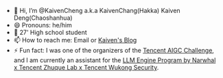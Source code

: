 - 👋 Hi, I’m @KaivenCheng a.k.a KaivenChang(Hakka) Kaiven Deng(Chaoshanhua)
- 😄 Pronouns: he/him
- 🏫 27' High school student
- 📫 How to reach me: Email or [Kaiven's Blog](https://RaffertyZheng.github.io/)
- ⚡ Fun fact: I was one of the organizers of the [Tencent AIGC Challenge](https://bbs.kanxue.com/thread-286577.htm), and I am currently an assistant for the [LLM Engine Program by Narwhal x Tencent Zhuque Lab x Tencent Wukong Security](https://securenexuslab.github.io/2025/07/16/LLM-engine-plan/).

